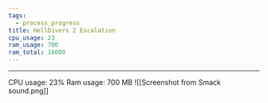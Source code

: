 ```yaml
---
tags:
  - process_progress
title: HellDivers 2 Escalation
cpu_usage: 23
ram_usage: 700
ram_total: 16000
---
```

___
CPU usage: 23%
Ram usage: 700 MB
![[Screenshot from Smack sound.png]]